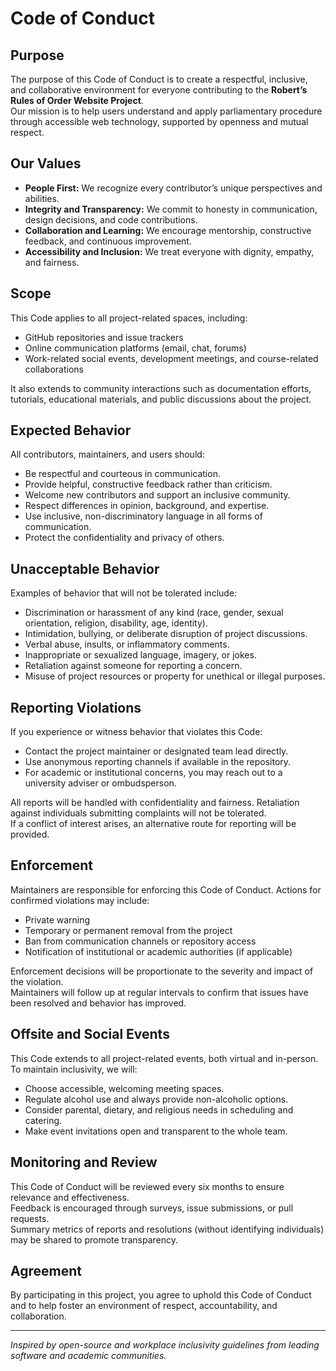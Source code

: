 # Code of Conduct

## Purpose
The purpose of this Code of Conduct is to create a respectful, inclusive, and collaborative environment for everyone contributing to the **Robert’s Rules of Order Website Project**.  
Our mission is to help users understand and apply parliamentary procedure through accessible web technology, supported by openness and mutual respect.

## Our Values
- **People First:** We recognize every contributor’s unique perspectives and abilities.
- **Integrity and Transparency:** We commit to honesty in communication, design decisions, and code contributions.
- **Collaboration and Learning:** We encourage mentorship, constructive feedback, and continuous improvement.
- **Accessibility and Inclusion:** We treat everyone with dignity, empathy, and fairness.

## Scope
This Code applies to all project-related spaces, including:
- GitHub repositories and issue trackers
- Online communication platforms (email, chat, forums)
- Work-related social events, development meetings, and course-related collaborations

It also extends to community interactions such as documentation efforts, tutorials, educational materials, and public discussions about the project.

## Expected Behavior
All contributors, maintainers, and users should:
- Be respectful and courteous in communication.
- Provide helpful, constructive feedback rather than criticism.
- Welcome new contributors and support an inclusive community.
- Respect differences in opinion, background, and expertise.
- Use inclusive, non-discriminatory language in all forms of communication.
- Protect the confidentiality and privacy of others.

## Unacceptable Behavior
Examples of behavior that will not be tolerated include:
- Discrimination or harassment of any kind (race, gender, sexual orientation, religion, disability, age, identity).
- Intimidation, bullying, or deliberate disruption of project discussions.
- Verbal abuse, insults, or inflammatory comments.
- Inappropriate or sexualized language, imagery, or jokes.
- Retaliation against someone for reporting a concern.
- Misuse of project resources or property for unethical or illegal purposes.

## Reporting Violations
If you experience or witness behavior that violates this Code:
- Contact the project maintainer or designated team lead directly.
- Use anonymous reporting channels if available in the repository.
- For academic or institutional concerns, you may reach out to a university adviser or ombudsperson.

All reports will be handled with confidentiality and fairness. Retaliation against individuals submitting complaints will not be tolerated.  
If a conflict of interest arises, an alternative route for reporting will be provided.

## Enforcement
Maintainers are responsible for enforcing this Code of Conduct. Actions for confirmed violations may include:
- Private warning
- Temporary or permanent removal from the project
- Ban from communication channels or repository access
- Notification of institutional or academic authorities (if applicable)

Enforcement decisions will be proportionate to the severity and impact of the violation.  
Maintainers will follow up at regular intervals to confirm that issues have been resolved and behavior has improved.

## Offsite and Social Events
This Code extends to all project-related events, both virtual and in-person.  
To maintain inclusivity, we will:
- Choose accessible, welcoming meeting spaces.
- Regulate alcohol use and always provide non-alcoholic options.
- Consider parental, dietary, and religious needs in scheduling and catering.
- Make event invitations open and transparent to the whole team.

## Monitoring and Review
This Code of Conduct will be reviewed every six months to ensure relevance and effectiveness.  
Feedback is encouraged through surveys, issue submissions, or pull requests.  
Summary metrics of reports and resolutions (without identifying individuals) may be shared to promote transparency.

## Agreement
By participating in this project, you agree to uphold this Code of Conduct and to help foster an environment of respect, accountability, and collaboration.

---
*Inspired by open-source and workplace inclusivity guidelines from leading software and academic communities.*
